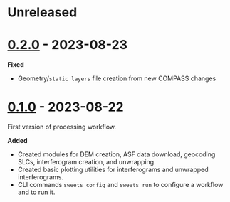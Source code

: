 # Unreleased


# [0.2.0](https://github.com/opera-adt/dolphin/compare/v0.2.0...v0.3.0) - 2023-08-23

**Fixed**
- Geometry/`static layers` file creation from new COMPASS changes

# [0.1.0](https://github.com/isce-framework/sweets/commits/v0.1.0) - 2023-08-22


First version of processing workflow.

**Added**
- Created modules for DEM creation, ASF data download, geocoding SLCs, interferogram creation, and unwrapping.
- Created basic plotting utilities for interferograms and unwrapped interferograms.
- CLI commands `sweets config` and `sweets run` to configure a workflow and to run it.
